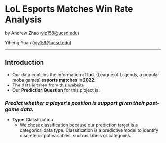 # LoL Esports Matches Win Rate Analysis
by Andrew Zhao (yiz158@ucsd.edu)

Yiheng Yuan (yiy159@ucsd.edu)

___
## Introduction
- Our data contains the information of **LoL** (League of Legends, a popular moba games) **esports matches** in **2022**.
- The data is taken from [this website](https://oracleselixir.com/tools/downloads)
- Our **Prediction Question** for this project is:

### *Predict whether a player's position is support given their post-game data.* 

- **Type:** Classification
    - We chose classification because our prediction target is a categorical data type. Classification is a predictive model to identify discrete output variables, such as labels or categories.

